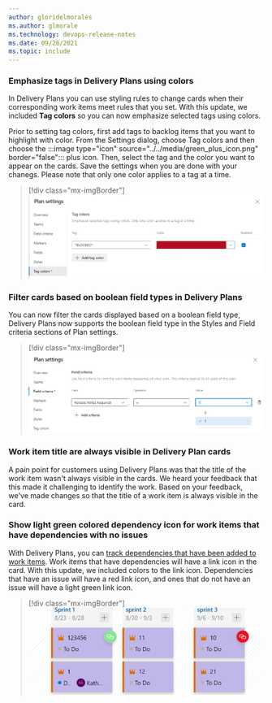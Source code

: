 ```yaml
---
author: gloridelmorales
ms.author: glmorale
ms.technology: devops-release-notes
ms.date: 09/28/2021
ms.topic: include
---
```


### Emphasize tags in Delivery Plans using colors

In Delivery Plans you can use styling rules to change cards when their corresponding work items meet rules that you set. With this update, we included **Tag colors** so you can now emphasize selected tags using colors. 

Prior to setting tag colors, first add tags to backlog items that you want to highlight with color. From the Settings dialog, choose Tag colors and then choose the :::image type="icon" source="../../media/green_plus_icon.png" border="false"::: plus icon. Then, select the tag and the color you want to appear on the cards. Save the settings when you are done with your chanegs. Please note that only one color applies to a tag at a time.

> [!div class="mx-imgBorder"]
> ![Color tags in Delivery Plans](../../media/193-boards-01.png)

### Filter cards based on boolean field types in Delivery Plans 

You can now filter the cards displayed based on a boolean field type, Delivery Plans now supports the boolean field type in the Styles and Field criteria sections of Plan settings.

> [!div class="mx-imgBorder"]
> ![Filter cards based on boolean fields](../../media/193-boards-04.png)

### Work item title are always visible in Delivery Plan cards 

A pain point for customers using Delivery Plans was that the title of the work item wasn't always visible in the cards. We heard your feedback that this made it challenging to identify the work. Based on your feedback, we've made changes so that the title of a work item is always visible in the card.

### Show light green colored dependency icon for work items that have dependencies with no issues

With Delivery Plans, you can [track dependencies that have been added to work items](https://docs.microsoft.com/azure/devops/boards/plans/track-dependencies?view=azure-devops). Work items that have dependencies will have a link icon in the card. With this update, we included colors to the link icon. Dependencies that have an issue will have a red link icon, and ones that do not have an issue will have a light green link icon.

> [!div class="mx-imgBorder"]
> ![Delivery Plans work item dependencies](../../media/193-boards-02.png)
